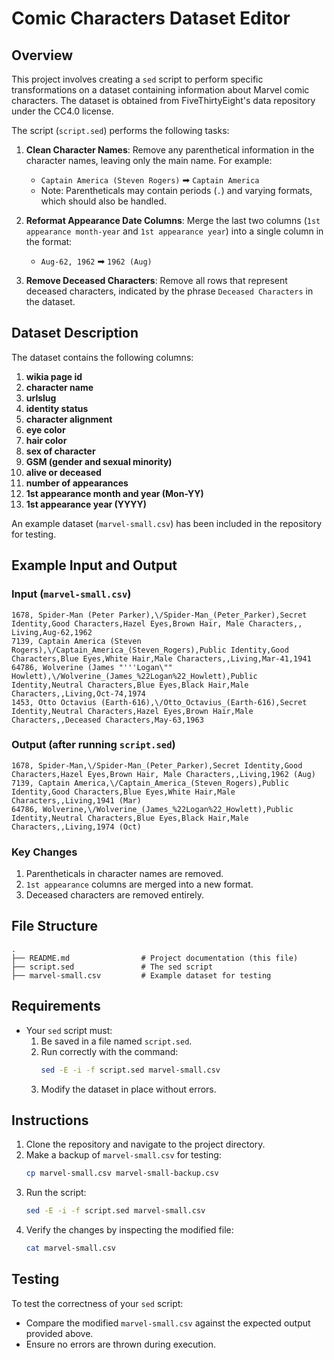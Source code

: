 # Comic Characters Dataset Editor

## Overview
This project involves creating a `sed` script to perform specific transformations on a dataset containing information about Marvel comic characters. The dataset is obtained from FiveThirtyEight's data repository under the CC4.0 license. 

The script (`script.sed`) performs the following tasks:
1. **Clean Character Names**: Remove any parenthetical information in the character names, leaving only the main name. For example:
   - `Captain America (Steven Rogers)` ➡ `Captain America`
   - Note: Parentheticals may contain periods (`.`) and varying formats, which should also be handled.
   
2. **Reformat Appearance Date Columns**: Merge the last two columns (`1st appearance month-year` and `1st appearance year`) into a single column in the format:
   - `Aug-62, 1962` ➡ `1962 (Aug)`
   
3. **Remove Deceased Characters**: Remove all rows that represent deceased characters, indicated by the phrase `Deceased Characters` in the dataset.

## Dataset Description
The dataset contains the following columns:
1. **wikia page id**  
2. **character name**  
3. **urlslug**  
4. **identity status**  
5. **character alignment**  
6. **eye color**  
7. **hair color**  
8. **sex of character**  
9. **GSM (gender and sexual minority)**  
10. **alive or deceased**  
11. **number of appearances**  
12. **1st appearance month and year (Mon-YY)**  
13. **1st appearance year (YYYY)**  

An example dataset (`marvel-small.csv`) has been included in the repository for testing.

## Example Input and Output

### Input (`marvel-small.csv`)
```
1678, Spider-Man (Peter Parker),\/Spider-Man_(Peter_Parker),Secret Identity,Good Characters,Hazel Eyes,Brown Hair, Male Characters,, Living,Aug-62,1962
7139, Captain America (Steven Rogers),\/Captain_America_(Steven_Rogers),Public Identity,Good Characters,Blue Eyes,White Hair,Male Characters,,Living,Mar-41,1941
64786, Wolverine (James "'''Logan\"" Howlett),\/Wolverine_(James_%22Logan%22_Howlett),Public Identity,Neutral Characters,Blue Eyes,Black Hair,Male Characters,,Living,Oct-74,1974
1453, Otto Octavius (Earth-616),\/Otto_Octavius_(Earth-616),Secret Identity,Neutral Characters,Hazel Eyes,Brown Hair,Male Characters,,Deceased Characters,May-63,1963
```

### Output (after running `script.sed`)
```
1678, Spider-Man,\/Spider-Man_(Peter_Parker),Secret Identity,Good Characters,Hazel Eyes,Brown Hair, Male Characters,,Living,1962 (Aug)
7139, Captain America,\/Captain_America_(Steven_Rogers),Public Identity,Good Characters,Blue Eyes,White Hair,Male Characters,,Living,1941 (Mar)
64786, Wolverine,\/Wolverine_(James_%22Logan%22_Howlett),Public Identity,Neutral Characters,Blue Eyes,Black Hair,Male Characters,,Living,1974 (Oct)
```

### Key Changes
1. Parentheticals in character names are removed.
2. `1st appearance` columns are merged into a new format.
3. Deceased characters are removed entirely.

## File Structure
```
.
├── README.md                # Project documentation (this file)
├── script.sed               # The sed script
├── marvel-small.csv         # Example dataset for testing
```

## Requirements
- Your `sed` script must:
  1. Be saved in a file named `script.sed`.
  2. Run correctly with the command:  
     ```bash
     sed -E -i -f script.sed marvel-small.csv
     ```
  3. Modify the dataset in place without errors.

## Instructions
1. Clone the repository and navigate to the project directory.
2. Make a backup of `marvel-small.csv` for testing:
   ```bash
   cp marvel-small.csv marvel-small-backup.csv
   ```
3. Run the script:
   ```bash
   sed -E -i -f script.sed marvel-small.csv
   ```
4. Verify the changes by inspecting the modified file:
   ```bash
   cat marvel-small.csv
   ```

## Testing
To test the correctness of your `sed` script:
- Compare the modified `marvel-small.csv` against the expected output provided above.
- Ensure no errors are thrown during execution.
